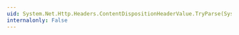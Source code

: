 ```yaml
---
uid: System.Net.Http.Headers.ContentDispositionHeaderValue.TryParse(System.String,System.Net.Http.Headers.ContentDispositionHeaderValue@)
internalonly: False
---
```

